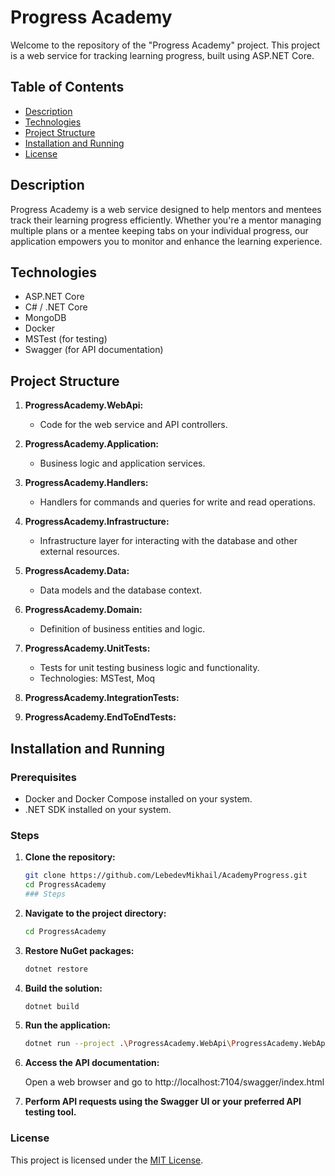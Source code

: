 # Progress Academy

Welcome to the repository of the "Progress Academy" project. This project is a web service for tracking learning progress, built using ASP.NET Core.

## Table of Contents

- [Description](#description)
- [Technologies](#technologies)
- [Project Structure](#project-structure)
- [Installation and Running](#installation-and-running)
- [License](#license)

## Description

Progress Academy is a web service designed to help mentors and mentees track their learning progress efficiently. Whether you're a mentor managing multiple plans or a mentee keeping tabs on your individual progress, our application empowers you to monitor and enhance the learning experience.

## Technologies

- ASP.NET Core
- C# / .NET Core
- MongoDB
- Docker
- MSTest (for testing)
- Swagger (for API documentation)

## Project Structure

1. **ProgressAcademy.WebApi:**
   - Code for the web service and API controllers.

2. **ProgressAcademy.Application:**
   - Business logic and application services.

3. **ProgressAcademy.Handlers:**
   - Handlers for commands and queries for write and read operations.

4. **ProgressAcademy.Infrastructure:**
   - Infrastructure layer for interacting with the database and other external resources.

5. **ProgressAcademy.Data:**
   - Data models and the database context.

6. **ProgressAcademy.Domain:**
   - Definition of business entities and logic.

7. **ProgressAcademy.UnitTests:**
   - Tests for unit testing business logic and functionality.
   - Technologies: MSTest, Moq

8. **ProgressAcademy.IntegrationTests:**

9. **ProgressAcademy.EndToEndTests:**

## Installation and Running

### Prerequisites

- Docker and Docker Compose installed on your system.
- .NET SDK installed on your system.

### Steps

1. **Clone the repository:**
   ```bash
   git clone https://github.com/LebedevMikhail/AcademyProgress.git
   cd ProgressAcademy
   ### Steps

2. **Navigate to the project directory:**

    ```bash
    cd ProgressAcademy
    ```

3. **Restore NuGet packages:**

    ```bash
    dotnet restore
    ```

4. **Build the solution:**

    ```bash
    dotnet build
    ```

5. **Run the application:** 

    ```bash
    dotnet run --project .\ProgressAcademy.WebApi\ProgressAcademy.WebApi.csproj
    ```

6. **Access the API documentation:** 

    Open a web browser and go to http://localhost:7104/swagger/index.html

7. **Perform API requests using the Swagger UI or your preferred API testing tool.** 

### License

This project is licensed under the [MIT License](https://opensource.org/licenses/MIT).


